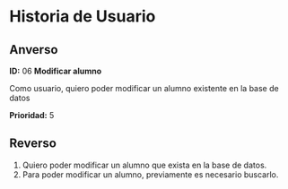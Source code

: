 # Historia de Usuario

## Anverso

**ID:** 06 **Modificar alumno**

Como usuario, quiero poder modificar un alumno existente en la base de datos

**Prioridad:** 5

## Reverso

1. Quiero poder modificar un alumno que exista en la base de datos.
2. Para poder modificar un alumno, previamente es necesario buscarlo.
